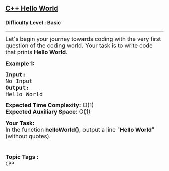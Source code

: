 <h2><a href="https://www.geeksforgeeks.org/problems/c-hello-world3402/1?page=3&difficulty=School,Basic&sortBy=submissions">C++ Hello World</a></h2><h3>Difficulty Level : Basic</h3><hr><div class="problems_problem_content__Xm_eO" style="user-select: auto;"><p style="user-select: auto;"><span style="font-size: 18px; user-select: auto;">Let's begin your journey towards coding with the very first question of the coding world. Your task is to write code that prints <strong style="user-select: auto;">Hello World</strong>. </span></p>
<p style="user-select: auto;"><span style="font-size: 18px; user-select: auto;"><strong style="user-select: auto;">Example 1:</strong></span></p>
<pre style="user-select: auto;"><span style="font-size: 18px; user-select: auto;"><strong style="user-select: auto;">Input:
</strong>No Input
<strong style="user-select: auto;">Output:
</strong>Hello World</span></pre>
<p style="user-select: auto;"><span style="font-size: 18px; user-select: auto;"><strong style="user-select: auto;">Expected Time Complexity:</strong>&nbsp;O(1)<br style="user-select: auto;"><strong style="user-select: auto;">Expected Auxiliary Space:</strong>&nbsp;O(1)</span></p>
<p style="user-select: auto;"><span style="font-size: 18px; user-select: auto;"><strong style="user-select: auto;">Your Task:<br style="user-select: auto;"></strong></span><span style="font-size: 18px; user-select: auto;">In the function <strong style="user-select: auto;">helloWorld()</strong>, output a line&nbsp;"<strong style="user-select: auto;">Hello World</strong>" (without quotes).</span></p></div><br><p><span style=font-size:18px><strong>Topic Tags : </strong><br><code>CPP</code>&nbsp;